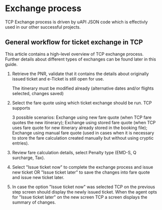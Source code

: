 # Exchange process

TCP Exchange process is driven by uAPI JSON code which is effectivly used in our other successful projects.

## General workflow for ticket exchange in TCP

This article contains a high-level overview of TCP exchange process. Further details about different types of exchanges can be found later in this guide.

1. Retrieve the PNR, validate that it contains the details about originally issued ticket and e-Ticket is still open for use.

    The itinerary must be modified already \(alternative dates and/or flights selected, changes saved\)

2. Select the fare quote using which ticket exchange should be run. TCP supports 

   3 possible scenarios: Exchange using new fare quote \(when TCP fare quotes the new itinerary\); Exchange using stored fare quote \(when TCP uses fare quote for new itinerary already stored in the booking file\); Exchange using manual fare quote \(used in cases when it is necessary to store the fare calculation created manually but without using cryptic entries\).

3. Review fare calculation details, select Penalty type \(EMD-S, Q surcharge, Tax\).
4. Select "Issue ticket now"  to complete the exchange process and issue new ticket OR "Issue ticket later" to save the changes into fare quote and issue new ticket later.
5. In case the option "Issue ticket now" was selected TCP on the previous step screen should display the newly issued ticket. When the agent opts for "Issue ticket later" on the new screen TCP a screen displays the summary of changes.

